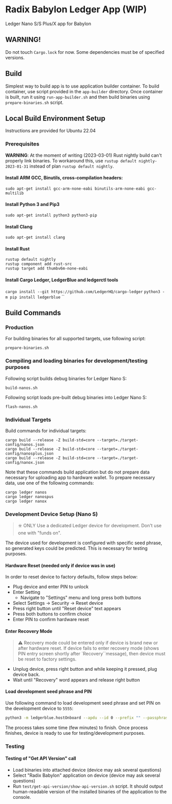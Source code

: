# Radix Babylon Ledger App (WIP)

Ledger Nano S/S Plus/X app for Babylon

## WARNING!

Do not touch `Cargo.lock` for now. Some dependencies must be of specified versions.

## Build

Simplest way to build app is to use application builder container. To build container, use script provided
in the `app-builder` directory. Once container is built, run it using `run-app-builder.sh` and then build
binaries using `prepare-binaries.sh` script.

## Local Build Environment Setup

Instructions are provided for Ubuntu 22.04

### Prerequisites

__WARNING__: At the moment of writing (2023-03-01) Rust nightly build can't properly link binaries. To workaround this,
use `rustup default nightly-2023-01-31` instead of plan `rustup default nightly`.

#### Install ARM GCC, Binutils, cross-compilation headers:

```
sudo apt-get install gcc-arm-none-eabi binutils-arm-none-eabi gcc-multilib
```

#### Install Python 3 and Pip3

```
sudo apt-get install python3 python3-pip
```

#### Install Clang

```
sudo apt-get install clang
```

#### Install Rust

```curl --proto '=https' --tlsv1.2 -sSf https://sh.rustup.rs | sh
rustup default nightly
rustup component add rust-src
rustup target add thumbv6m-none-eabi
```

#### Install Cargo Ledger, LedgerBlue and ledgerctl tools 

`cargo install --git https://github.com/LedgerHQ/cargo-ledger`
`python3 -m pip install ledgerblue`
``

## Build Commands

### Production

For building binaries for all supported targets, use following script:

```
prepare-binaries.sh
```

### Compiling and loading binaries for development/testing purposes

Following script builds debug binaries for Ledger Nano S:

```shell
build-nanos.sh
```

Following script loads pre-built debug binaries into Ledger Nano S:
```shell
flash-nanos.sh
```

### Individual Targets

Build commands for individual targets:

```
cargo build --release -Z build-std=core --target=./target-config/nanos.json
cargo build --release -Z build-std=core --target=./target-config/nanosplus.json
cargo build --release -Z build-std=core --target=./target-config/nanox.json
```

Note that these commands build application but do not prepare data necessary for uploading app to hardware wallet.
To prepare necessary data, use one of the following commands:

```
cargo ledger nanos
cargo ledger nanospus
cargo ledger nanox
```

### Development Device Setup (Nano S)

> ☣️ ONLY Use a dedicated Ledger device for development. Don't use one with "funds on".

The device used for development is configured with specific seed phrase, so generated keys could be predicted.
This is necessary for testing purposes.

#### Hardware Reset (needed only if device was in use)

In order to reset device to factory defaults, follow steps below:

- Plug device and enter PIN to unlock
- Enter Setting
    - Navigate to "Settings" menu and long press both buttons
- Select Settings -> Security -> Reset device
- Press right button until "Reset device" text appears
- Press both buttons to confirm choice
- Enter PIN to confirm hardware reset

#### Enter Recovery Mode

> ⚠️ Recovery mode could be entered only if device is brand new or after hardware reset. If device fails to enter
> recovery mode (shows PIN entry screen shortly after `Recovery``message), then device must be reset to factory settings.️

- Unplug device, press right button and while keeping it pressed, plug device back.
- Wait until "Recovery" word appears and release right button

#### Load development seed phrase and PIN

Use following command to load development seed phrase and set PIN on the development device to `5555`:

```sh
python3 -m ledgerblue.hostOnboard --apdu --id 0 --prefix "" --passphrase "" --pin 5555 --words "equip will roof matter pink blind book anxiety banner elbow sun young"
```

The process takes some time (few minutes) to finish. Once process finishes, device is ready to use for testing/development purposes.

### Testing

#### Testing of "Get API Version" call

- Load binaries into attached device (device may ask several questions)
- Select "Radix Babylon" application on device (device may ask several questions)
- Run `test/get-api-version/show-api-version.sh` script. It should output human-readable version of the installed
  binaries of the application to the console.
